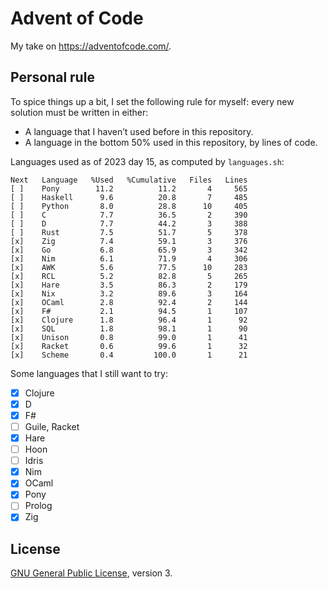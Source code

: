 # Advent of Code

My take on <https://adventofcode.com/>.

## Personal rule

To spice things up a bit, I set the following rule for myself: every new
solution must be written in either:

 * A language that I haven’t used before in this repository.
 * A language in the bottom 50% used in this repository, by lines of code.

Languages used as of 2023 day 15, as computed by `languages.sh`:

```
Next   Language   %Used   %Cumulative   Files   Lines
[ ]    Pony        11.2          11.2       4     565
[ ]    Haskell      9.6          20.8       7     485
[ ]    Python       8.0          28.8      10     405
[ ]    C            7.7          36.5       2     390
[ ]    D            7.7          44.2       3     388
[ ]    Rust         7.5          51.7       5     378
[x]    Zig          7.4          59.1       3     376
[x]    Go           6.8          65.9       3     342
[x]    Nim          6.1          71.9       4     306
[x]    AWK          5.6          77.5      10     283
[x]    RCL          5.2          82.8       5     265
[x]    Hare         3.5          86.3       2     179
[x]    Nix          3.2          89.6       3     164
[x]    OCaml        2.8          92.4       2     144
[x]    F#           2.1          94.5       1     107
[x]    Clojure      1.8          96.4       1      92
[x]    SQL          1.8          98.1       1      90
[x]    Unison       0.8          99.0       1      41
[x]    Racket       0.6          99.6       1      32
[x]    Scheme       0.4         100.0       1      21
```

Some languages that I still want to try:

 * [x] Clojure
 * [x] D
 * [x] F#
 * [ ] Guile, Racket
 * [x] Hare
 * [ ] Hoon
 * [ ] Idris
 * [x] Nim
 * [x] OCaml
 * [x] Pony
 * [ ] Prolog
 * [x] Zig

## License

[GNU General Public License](https://www.gnu.org/licenses/gpl-3.0.html), version 3.
